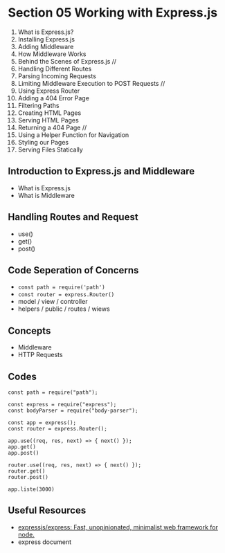 # Section 05 Working with Express.js

1. What is Express.js?
2. Installing Express.js
3. Adding Middleware
4. How Middleware Works
5. Behind the Scenes of Express.js //
6. Handling Different Routes
7. Parsing Incoming Requests
8. Limiting Middleware Execution to POST Requests //
9. Using Express Router
10. Adding a 404 Error Page
11. Filtering Paths
12. Creating HTML Pages
13. Serving HTML Pages
14. Returning a 404 Page //
15. Using a Helper Function for Navigation
16. Styling our Pages
17. Serving Files Statically

## Introduction to Express.js and Middleware

- What is Express.js
- What is Middleware

## Handling Routes and Request

- use()
- get()
- post()

## Code Seperation of Concerns

- `const path = require('path')`
- `const router = express.Router()`
- model / view / controller
- helpers / public / routes / wiews

## Concepts

- Middleware
- HTTP Requests

## Codes

```
const path = require("path");

const express = require("express");
const bodyParser = require("body-parser");

const app = express();
const router = express.Router();

app.use((req, res, next) => { next() });
app.get()
app.post()

router.use((req, res, next) => { next() });
router.get()
router.post()

app.liste(3000)
```

## Useful Resources

- [expressjs/express: Fast, unopinionated, minimalist web framework for node.](https://github.com/expressjs/express)
- express document
